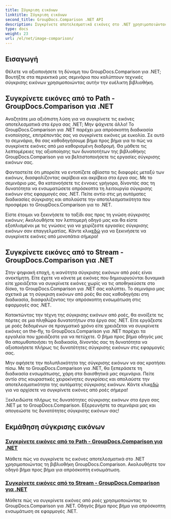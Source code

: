 ```yaml
---
title: Σύγκριση εικόνων
linktitle: Σύγκριση εικόνων
second_title: GroupDocs.Comparison .NET API
description: Συγκρίνετε αποτελεσματικά εικόνες στο .NET χρησιμοποιώντας τη βιβλιοθήκη GroupDocs.Comparison. Βήμα προς βήμα σεμινάρια για απρόσκοπτη ενσωμάτωση από διαδρομή ή ροή.
type: docs
weight: 23
url: /el/net/image-comparison/
---
```


## Εισαγωγή

Θέλετε να αξιοποιήσετε τη δύναμη του GroupDocs.Comparison για .NET; Βουτήξτε στα περιεκτικά μας σεμινάρια που καλύπτουν τεχνικές σύγκρισης εικόνων χρησιμοποιώντας αυτήν την ευέλικτη βιβλιοθήκη.

## Συγκρίνετε εικόνες από το Path - GroupDocs.Comparison για .NET

Αναζητάτε μια αξιόπιστη λύση για να συγκρίνετε τις εικόνες αποτελεσματικά στα έργα σας .NET; Μην ψάχνετε άλλο! Το GroupDocs.Comparison για .NET παρέχει μια απρόσκοπτη διαδικασία ενοποίησης, επιτρέποντάς σας να συγκρίνετε εικόνες με ευκολία. Σε αυτό το σεμινάριο, θα σας καθοδηγήσουμε βήμα προς βήμα για το πώς να συγκρίνετε εικόνες από μια καθορισμένη διαδρομή. Θα μάθετε τις λεπτομέρειες της αξιοποίησης των δυνατοτήτων της βιβλιοθήκης GroupDocs.Comparison για να βελτιστοποιήσετε τις εργασίες σύγκρισης εικόνων σας.

Φανταστείτε ότι μπορείτε να εντοπίζετε αβίαστα τις διαφορές μεταξύ των εικόνων, διασφαλίζοντας ακρίβεια και ακρίβεια στα έργα σας. Με το σεμινάριο μας, θα κατανοήσετε τις έννοιες γρήγορα, δίνοντάς σας τη δυνατότητα να ενσωματώσετε απρόσκοπτα τη λειτουργία σύγκρισης εικόνων στις εφαρμογές σας .NET. Πείτε αντίο στις μη αυτόματες διαδικασίες σύγκρισης και απολαύστε την αποτελεσματικότητα που προσφέρει το GroupDocs.Comparison για το .NET.

 Είστε έτοιμοι να ξεκινήσετε το ταξίδι σας προς τη γνώση σύγκρισης εικόνων; Ακολουθήστε τον λεπτομερή οδηγό μας και θα είστε εξοπλισμένοι με τις γνώσεις για να χειρίζεστε εργασίες σύγκρισης εικόνων σαν επαγγελματίας. Κάντε κλικ[εδώ](./compare-images-from-path/) για να ξεκινήσετε να συγκρίνετε εικόνες από μονοπάτια σήμερα!

## Συγκρίνετε εικόνες από το Stream - GroupDocs.Comparison για .NET

Στην ψηφιακή εποχή, η ικανότητα σύγκρισης εικόνων από ροές είναι ανεκτίμητη. Είτε έχετε να κάνετε με εικόνες που δημιουργούνται δυναμικά είτε χρειάζεται να συγκρίνετε εικόνες χωρίς να τις αποθηκεύσετε στο δίσκο, το GroupDocs.Comparison για .NET σας καλύπτει. Το σεμινάριο μας σχετικά με τη σύγκριση εικόνων από ροές θα σας καθοδηγήσει στη διαδικασία, διασφαλίζοντας την απρόσκοπτη ενσωμάτωση στις εφαρμογές σας .NET.

Κατακτώντας την τέχνη της σύγκρισης εικόνων από ροές, θα ανοίξετε τις πόρτες σε μια πληθώρα δυνατοτήτων στα έργα σας .NET. Είτε εργάζεστε με ροές δεδομένων σε πραγματικό χρόνο είτε χρειάζεται να συγκρίνετε εικόνες on the-fly, το GroupDocs.Comparison για .NET παρέχει τα εργαλεία που χρειάζεστε για να πετύχετε. Ο βήμα προς βήμα οδηγός μας θα απομυθοποιήσει τη διαδικασία, δίνοντάς σας τη δυνατότητα να αξιοποιήσετε πλήρως τις δυνατότητες σύγκρισης εικόνων στις εφαρμογές σας.

Μην αφήσετε την πολυπλοκότητα της σύγκρισης εικόνων να σας κρατήσει πίσω. Με το GroupDocs.Comparison για .NET, θα ξεπεράσετε τη διαδικασία ενσωμάτωσης, χάρη στα διαισθητικά μας σεμινάρια. Πείτε αντίο στις κουραστικές χειροκίνητες συγκρίσεις και απολαύστε την αποτελεσματικότητα της αυτόματης σύγκρισης εικόνων. Κάντε κλικ[εδώ](./compare-images-from-stream/) για να αρχίσετε να συγκρίνετε εικόνες από ροές σήμερα!

Ξεκλειδώστε πλήρως τις δυνατότητες σύγκρισης εικόνων στα έργα σας .NET με το GroupDocs.Comparison. Εξερευνήστε τα σεμινάρια μας και απογειώστε τις δυνατότητες σύγκρισης εικόνων σας!
## Εκμάθηση σύγκρισης εικόνων
### [Συγκρίνετε εικόνες από το Path - GroupDocs.Comparison για .NET](./compare-images-from-path/)
Μάθετε πώς να συγκρίνετε τις εικόνες αποτελεσματικά στο .NET χρησιμοποιώντας τη βιβλιοθήκη GroupDocs.Comparison. Ακολουθήστε τον οδηγό βήμα προς βήμα για απρόσκοπτη ενσωμάτωση.
### [Συγκρίνετε εικόνες από το Stream - GroupDocs.Comparison για .NET](./compare-images-from-stream/)
Μάθετε πώς να συγκρίνετε εικόνες από ροές χρησιμοποιώντας το GroupDocs.Comparison για .NET. Οδηγός βήμα προς βήμα για απρόσκοπτη ενσωμάτωση σε εφαρμογές .NET.